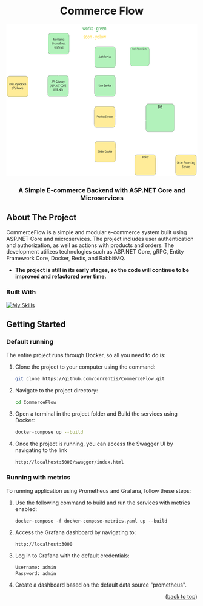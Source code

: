 <a id="readme-top"></a>

<br />
<div align="center">

  <h1 align="center">Commerce Flow</h1>
  <img src="architecture.svg" alt="Logo" width="800" height="400">
  <h3 align="center">A Simple E-commerce Backend with ASP.NET Core and Microservices</h3>

</div>




<!-- ABOUT THE PROJECT -->
## About The Project

CommerceFlow is a simple and modular e-commerce system built using ASP.NET Core and microservices. The project includes user authentication and authorization, as well as actions with products and orders. The development utilizes technologies such as ASP.NET Core, gRPC, Entity Framework Core, Docker, Redis, and RabbitMQ.

- <strong>The project is still in its early stages, so the code will continue to be improved and refactored over time.</strong>


### Built With

[![My Skills](https://skillicons.dev/icons?i=cs,net,docker,postgres,redis,rabbitmq,js,ts,react)](https://skillicons.dev)

</p>




<!-- GETTING STARTED -->
## Getting Started

### Default running

The entire project runs through Docker, so all you need to do is:

1. Clone the project to your computer using the command:
   ```sh
   git clone https://github.com/correntis/CommerceFlow.git
   ```
2. Navigate to the project directory:
   ```sh
   cd CommerceFlow
   ```
3. Open a terminal in the project folder and Build the services using Docker:
   ```sh
   docker-compose up --build
   ```
4. Once the project is running, you can access the Swagger UI by navigating to the link
   ```
   http://localhost:5000/swagger/index.html
   ```

### Running with metrics

To running application using Prometheus and Grafana, follow these steps:

1. Use the following command to build and run the services with metrics enabled:
   ```
   docker-compose -f docker-compose-metrics.yaml up --build
   ```
2. Access the Grafana dashboard by navigating to:
   ```
   http://localhost:3000
   ```
3. Log in to Grafana with the default credentials:
   ```
   Username: admin
   Password: admin
   ```
4. Create a dashboard based on the default data source "prometheus".


<p align="right">(<a href="#readme-top">back to top</a>)</p>


[React.js]: https://img.shields.io/badge/React-20232A?style=for-the-badge&logo=docker&logoColor=61DAFB